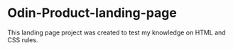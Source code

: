 # Odin-Product-landing-page
This landing page project was created to test my knowledge on HTML and CSS rules.